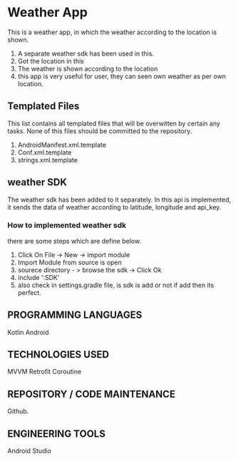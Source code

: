 # Weather App
This is a weather app, in which the weather according to the location is shown.
1. A separate weather sdk has been used in this.
2. Got the location in this
3. The weather is shown according to the location
4. this app is very useful for user, they can seen own weather as per own location.

## Templated Files
This list contains all templated files that will be overwitten by certain any tasks.
None of this files should be committed to the repository.

1. AndroidManifest.xml.template
2. Conf.xml.template
3. strings.xml.template

## weather SDK
The weather sdk has been added to it separately. In this api is implemented, it sends the data of weather according to latitude, longitude and api_key.

### How to implemented weather sdk
there are some steps which are define below.
1. Click On File -> New -> import module
2. Import Module from source is open
3. sourece directory - > browse the sdk -> Click Ok
4. include ':SDK'
5. also check in settings.gradle file, is sdk is add or not if add then its perfect.

## PROGRAMMING LANGUAGES
Kotlin Android
## TECHNOLOGIES USED
MVVM
Retrofit
Coroutine
## REPOSITORY / CODE MAINTENANCE
Github.

## ENGINEERING TOOLS
Android Studio



